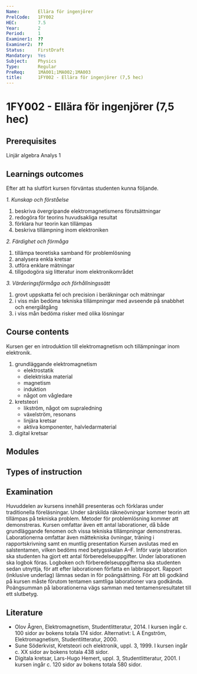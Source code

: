 ```yaml
---
Name:       Ellära för ingenjörer
PrelCode:   1FY002
HEC:        7.5
Year:       2
Period:     1
Examiner1:	??	  
Examiner2:  ??
Status:     FirstDraft
Mandatory:  Yes
Subject:    Physics
Type:		Regular
PreReq:     1MA001;1MA002;1MA003  
title:		1FY002 - Ellära för ingenjörer (7,5 hec)
---
```


# 1FY002 - Ellära för ingenjörer (7,5 hec)

## Prerequisites

Linjär algebra
Analys 1

## Learnings outcomes

Efter att ha slutfört kursen förväntas studenten kunna följande.

*1. Kunskap och förståelse*

1. beskriva övergripande elektromagnetismens förutsättningar
1. redogöra för teorins huvudsakliga resultat
1. förklara hur teorin kan tillämpas
1. beskriva tillämpning inom elektroniken

*2. Färdighet och förmåga*

1. tillämpa teoretiska samband för problemlösning
1. analysera enkla kretsar
1. utföra enklare mätningar
1. tillgodogöra sig litteratur inom elektronikområdet

*3. Värderingsförmåga och förhållningssätt*

1. grovt uppskatta fel och precision i beräkningar och mätningar
1. i viss mån bedöma tekniska tillämpningar med avseende på snabbhet och energiåtgång
1. i viss mån bedöma risker med olika lösningar

## Course contents

Kursen ger en introduktion till elektromagnetism och tillämpningar inom elektronik. 

1. grundläggande elektromagnetism
	- elektrostatik
	- dielektriska material
	- magnetism
	- induktion
	- något om vågledare
2. kretsteori
	- likström, något om supraledning
	- växelström, resonans
	- linjära kretsar
	- aktiva komponenter, halvledarmaterial
3. digital kretsar

## Modules

## Types of instruction

## Examination

Huvuddelen av kursens innehåll presenteras och förklaras under traditionella föreläsningar. Under särskilda räkneövningar kommer teorin att tillämpas på tekniska problem. Metoder för problemlösning kommer att demonstreras. Kursen omfattar även ett antal laborationer, då både grundläggande fenomen och vissa tekniska tillämpningar demonstreras. Laborationerna omfattar även mättekniska övningar, träning i rapportskrivning samt en muntlig presentation
Kursen avslutas med en salstentamen, vilken bedöms med betygsskalan A–F. Inför varje laboration ska studenten ha gjort ett antal förberedelseuppgifter. Under laborationen ska logbok föras. Logboken och förberedelseuppgifterna ska studenten sedan utnyttja, för att efter laborationen författa en labbrapport. Rapport (inklusive underlag) lämnas sedan in för poängsättning. För att bli godkänd på kursen måste förutom tentamen samtliga laborationer vara godkända. Poängsumman på laborationerna vägs samman med tentamensresultatet till ett slutbetyg.

## Literature

- Olov Ågren, Elektromagnetism, Studentlitteratur, 2014. I kursen ingår c. 100 sidor av bokens totala 174 sidor. Alternativt: L A Engström, Elektromagnetism, Studentlitteratur, 2000. 
- Sune Söderkvist, Kretsteori och elektronik, uppl. 3, 1999. I kursen ingår c. XX sidor av bokens totala 438 sidor.
- Digitala kretsar, Lars-Hugo Hemert, uppl. 3, Studentlitteratur, 2001. I kursen ingår c. 120 sidor av bokens totala 580 sidor.